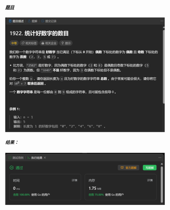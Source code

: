 ##### [题目](https://leetcode.cn/problems/count-good-numbers/)
![pic](img.png)
##### 结果：
![pic](result.png)